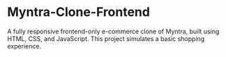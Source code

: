 # Myntra-Clone-Frontend
A fully responsive frontend-only e-commerce clone of Myntra, built using HTML, CSS, and JavaScript. This project simulates a basic shopping experience.
